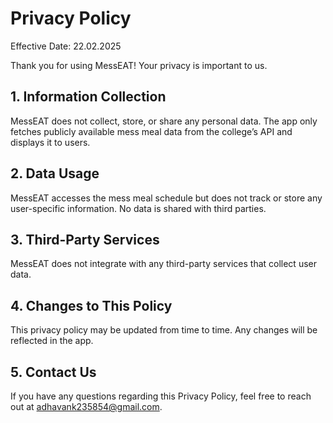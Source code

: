 # Privacy Policy
Effective Date: 22.02.2025

Thank you for using MessEAT! Your privacy is important to us.

## 1. Information Collection
MessEAT does not collect, store, or share any personal data. The app only fetches publicly available mess meal data from the college’s API and displays it to users.

## 2. Data Usage
MessEAT accesses the mess meal schedule but does not track or store any user-specific information.
No data is shared with third parties.

## 3. Third-Party Services
MessEAT does not integrate with any third-party services that collect user data.

## 4. Changes to This Policy
This privacy policy may be updated from time to time. Any changes will be reflected in the app.

## 5. Contact Us
If you have any questions regarding this Privacy Policy, feel free to reach out at adhavank235854@gmail.com.
